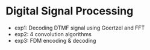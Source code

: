 # Digital Signal Processing

+ exp1: Decoding DTMF signal using Goertzel and FFT
+ exp2: 4 convolution algorithms
+ exp3: FDM encoding & decoding
